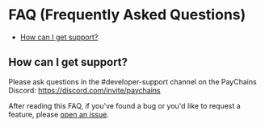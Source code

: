 # FAQ (Frequently Asked Questions)

- [How can I get support?](#how-can-i-get-support)

## How can I get support?

Please ask questions in the #developer-support channel on the PayChains Discord: https://discord.com/invite/paychains

After reading this FAQ, if you've found a bug or you'd like to request a feature, please [open an issue](https://github.com/paychains-labs/paychains-program-library/issues/new).
